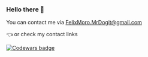 ### Hello there 👋

<!--
**MrDogit/MrDogit** is a ✨ _special_ ✨ repository because its `README.md` (this file) appears on your GitHub profile.

Here are some ideas to get you started:

- 🔭 I’m currently working on ...
- 🌱 I’m currently learning ...
- 👯 I’m looking to collaborate on ...
- 🤔 I’m looking for help with ...
- 💬 Ask me about ...
- 📫 How to reach me: ...
- 😄 Pronouns: ...
- ⚡ Fun fact: ...
-->

You can contact me via
FelixMoro.MrDogit@gmail.com

👈 or check my contact links



[![Codewars badge](https://www.codewars.com/users/MrDogit/badges/large)](https://www.codewars.com/users/MrDogit)

